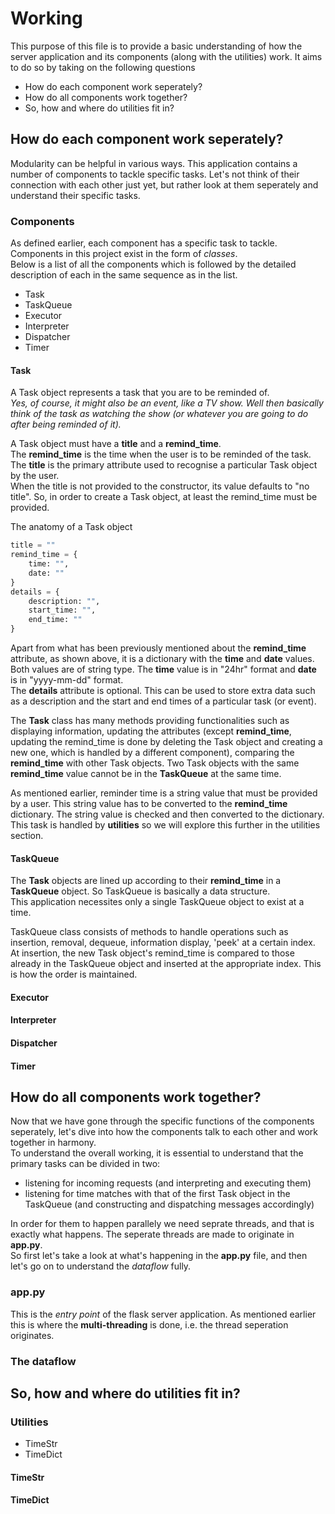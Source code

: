# Working

This purpose of this file is to provide a basic understanding of how the server application and its components (along with the utilities) work. It aims to do so by taking on the following questions

* How do each component work seperately?
* How do all components work together?
* So, how and where do utilities fit in?

## How do each component work seperately?

Modularity can be helpful in various ways. This application contains a number of components to tackle specific tasks. Let's not think of their connection with each other just yet, but rather look at them seperately and understand their specific tasks.

### Components

As defined earlier, each component has a specific task to tackle. Components in this project exist in the form of *classes*.  
Below is a list of all the components which is followed by the detailed description of each in the same sequence as in the list.

* Task
* TaskQueue
* Executor
* Interpreter
* Dispatcher
* Timer 

#### Task

A Task object represents a task that you are to be reminded of.  
*Yes, of course, it might also be an event, like a TV show. Well then basically think of the task as watching the show (or whatever you are going to do after being reminded of it).*  

A Task object must have a **title** and a **remind_time**.  
The **remind_time** is the time when the user is to be reminded of the task. The **title** is the primary attribute used to recognise a particular Task object by the user.  
When the title is not provided to the constructor, its value defaults to "no title". So, in order to create a Task object, at least the remind_time must be provided.  

The anatomy of a Task object

```python
title = ""
remind_time = {
    time: "",
    date: ""
}
details = {
    description: "",
    start_time: "",
    end_time: ""
}
```

Apart from what has been previously mentioned about the **remind_time** attribute, as shown above, it is a dictionary with the **time** and **date** values. Both values are of string type. The **time** value is in "24hr" format and **date** is in "yyyy-mm-dd" format.  
The **details** attribute is optional. This can be used to store extra data such as a description and the start and end times of a particular task (or event).

The **Task** class has many methods providing functionalities such as displaying information, updating the attributes (except **remind_time**, updating the remind_time is done by deleting the Task object and creating a new one, which is handled by a different component), comparing the **remind_time** with other Task objects.
Two Task objects with the same **remind_time** value cannot be in the **TaskQueue** at the same time.

As mentioned earlier, reminder time is a string value that must be provided by a user. This string value has to be converted to the **remind_time** dictionary. The string value is checked and then converted to the dictionary. This task is handled by **utilities** so we will explore this further in the utilities section.

#### TaskQueue

The **Task** objects are lined up according to their **remind_time** in a **TaskQueue** object. So TaskQueue is basically a data structure.  
This application necessites only a single TaskQueue object to exist at a time.

TaskQueue class consists of methods to handle operations such as insertion, removal, dequeue, information display, 'peek' at a certain index.  
At insertion, the new Task object's remind_time is compared to those already in the TaskQueue object and inserted at the appropriate index. This is how the order is maintained.

#### Executor

#### Interpreter

#### Dispatcher

#### Timer


## How do all components work together?

Now that we have gone through the specific functions of the components seperately, let's dive into how the components talk to each other and work together in harmony.  
To understand the overall working, it is essential to understand that the primary tasks can be divided in two:

* listening for incoming requests (and interpreting and executing them)
* listening for time matches with that of the first Task object in the TaskQueue (and constructing and dispatching messages accordingly)

In order for them to happen parallely we need seprate threads, and that is exactly what happens. The seperate threads are made to originate in **app.py**.  
So first let's take a look at what's happening in the **app.py** file, and then let's go on to understand the *dataflow* fully.

### app.py

This is the *entry point* of the flask server application. As mentioned earlier this is where the **multi-threading** is done, i.e. the thread seperation originates.

### The dataflow

## So, how and where do utilities fit in?

### Utilities

* TimeStr
* TimeDict

#### TimeStr

#### TimeDict
